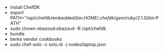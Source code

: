 * install ChefDK
* export PATH="/opt/chefdk/embedded/bin:${HOME}/.chefdk/gem/ruby/2.1.0/bin:$PATH"
* sudo chown obazoud:obazoud -R /opt/chefdk
* bundle
* berks vendor cookbooks 
* sudo chef-solo -c solo.rb -j nodes/laptop.json


